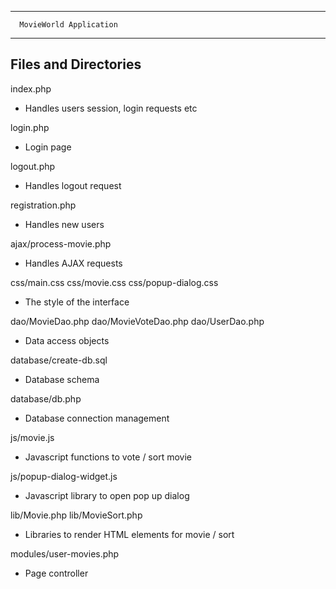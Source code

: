 ----------------------------------

      MovieWorld Application

----------------------------------


Files and Directories
---------------------

index.php
* Handles users session, login requests etc

login.php
* Login page

logout.php
* Handles logout request

registration.php
* Handles new users

ajax/process-movie.php
* Handles AJAX requests

css/main.css
css/movie.css
css/popup-dialog.css
* The style of the interface

dao/MovieDao.php
dao/MovieVoteDao.php
dao/UserDao.php
* Data access objects 

database/create-db.sql
* Database schema

database/db.php
* Database connection management

js/movie.js
* Javascript functions to vote / sort movie
 
js/popup-dialog-widget.js
* Javascript library to open pop up dialog

lib/Movie.php
lib/MovieSort.php
* Libraries to render HTML elements for movie / sort

modules/user-movies.php
* Page controller


